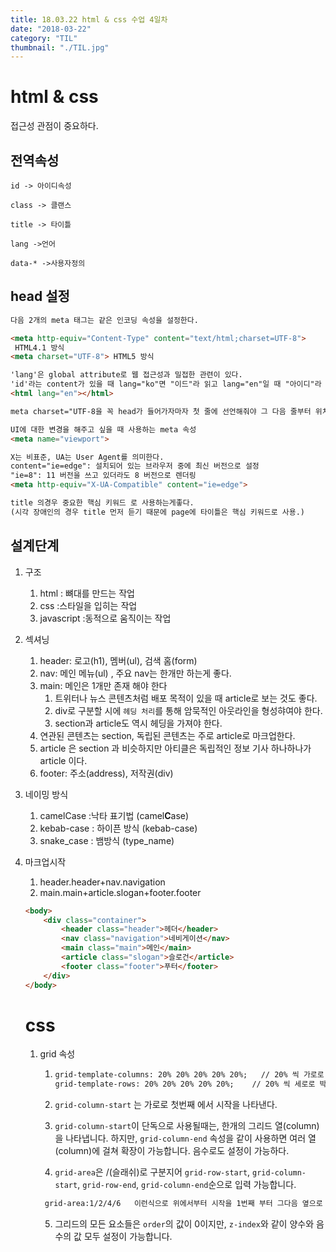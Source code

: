```yaml
---
title: 18.03.22 html & css 수업 4일차
date: "2018-03-22"
category: "TIL"
thumbnail: "./TIL.jpg"
---
```


# html & css

접근성 관점이 중요하다.

## 전역속성

```
id -> 아이디속성

class -> 클랜스

title -> 타이틀

lang ->언어

data-* ->사용자정의
```

## head 설정

```html
다음 2개의 meta 태그는 같은 인코딩 속성을 설정한다.

<meta http-equiv="Content-Type" content="text/html;charset=UTF-8">
 HTML4.1 방식
<meta charset="UTF-8"> HTML5 방식

'lang'은 global attribute로 웹 접근성과 밀접한 관련이 있다.
'id'라는 content가 있을 때 lang="ko"면 "이드"라 읽고 lang="en"일 때 "아이디"라 읽는다.
<html lang="en"></html>

meta charset="UTF-8을 꼭 head가 들어가자마자 첫 줄에 선언해줘야 그 다음 줄부터 위치하는 tag들도 인코딩이 깨지지 않는다.

UI에 대한 변경을 해주고 싶을 때 사용하는 meta 속성
<meta name="viewport">

X는 비표준, UA는 User Agent를 의미한다.
content="ie=edge": 설치되어 있는 브라우저 중에 최신 버전으로 설정
"ie=8": 11 버전을 쓰고 있더라도 8 버전으로 렌더링
<meta http-equiv="X-UA-Compatible" content="ie=edge">

title 의경우 중요한 핵심 키워드 로 사용하는게좋다.
(시각 장애인의 경우 title 먼저 듣기 때문에 page에 타이틀은 핵심 키워드로 사용.)
```



## 설계단계

1. 구조

   1. html : 뼈대를 만드는 작업
   2. css :스타일을 입히는 작업
   3. javascript :동적으로 움직이는 작업

2. 섹셔닝

   1. header: 로고(h1), 멤버(ul), 검색 홈(form)
   2. nav: 메인 메뉴(ul) , 주요 nav는 한개만 하는게 좋다.
   3. main: 메인은 1개만 존재 해야 한다
      1. 트위터나 뉴스 콘텐츠처럼 배포 목적이 있을 때 article로 보는 것도 좋다.
      2. div로 구분할 시에 `헤딩 처리`를 통해 암묵적인 아웃라인을 형성햐여야 한다.
      3. section과 article도 역시 헤딩을 가져야 한다.
   4. 연관된 콘텐츠는 section, 독립된 콘텐츠는 주로 article로 마크업한다.
   5. article 은 section 과 비슷하지만 아티클은 독립적인 정보 기사 하나하나가 article 이다.
   6. footer: 주소(address), 저작권(div)

3. 네이밍 방식

   1. camelCase :낙타 표기법 (camel**C**ase)
   2. kebab-case : 하이픈 방식 (kebab-case)
   3. snake_case : 뱀방식 (type_name)

4. 마크업시작

   1. header.header+nav.navigation
   2. main.main+article.slogan+footer.footer

   ```html
   <body>
       <div class="container">
           <header class="header">헤더</header>
           <nav class="navigation">네비게이션</nav>
           <main class="main">메인</main>
           <article class="slogan">슬로건</article>
           <footer class="footer">푸터</footer>
       </div>
   </body>
   ```

   # css

   1. grid 속성

      1. ```html
         grid-template-columns: 20% 20% 20% 20% 20%;   // 20% 씩 가로로 박스를 만든다.
         grid-template-rows: 20% 20% 20% 20% 20%;	 // 20% 씩 세로로 박스를 만든다.
         ```

      2. `grid-column-start` 는 가로로 첫번째 에서 시작을 나타낸다.

      3. `grid-column-start`이 단독으로 사용될때는, 한개의 그리드 열(column)을 나타냅니다. 하지만, `grid-column-end` 속성을 같이 사용하면 여러 열(column)에 걸쳐 확장이 가능합니다. 음수로도 설정이 가능하다.

      4.  `grid-area`은 /(슬래쉬)로 구분지어 `grid-row-start`, `grid-column-start`, `grid-row-end`, `grid-column-end`순으로 입력 가능합니다.

         ```html
          grid-area:1/2/4/6   이런식으로 위에서부터 시작을 1번째 부터 그다음 옆으로 시작을 2번째 부터 그다음 높이의 끝이 4번째까지 그리고 옆으로 끝을 6번까지 실행
         ```

      5. 그리드의 모든 요소들은 `order`의 값이 0이지만, `z-index`와 같이 양수와 음수의 값 모두 설정이 가능합니다. ​
